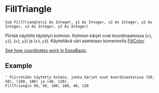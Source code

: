 <!--graphics-->
FillTriangle
============

```eppabasic
Sub FillTriangle(x1 As Integer, y1 As Integer, x2 As Integer, y2 As Integer, x3 As Integer, y3 As Integer)
```

Piirtää näytölle täytetyn kolmion.
Kolmion kärjet ovat koordinaateissa (`x1`, `y1`), (`x2`, `y2`) ja (`x3`, `y3`).
Käytettävä väri asetetaan komennolla [FillColor](manual:fillcolor).

[See how coordinates work in EppaBasic](manual:/coordinates).

Example
----------
```eppabasic
' Piirretään täytetty kolmio, jonka kärjet ovat koordinaateissa (50, 50), (100, 100) ja (40, 120).
FillTriangle 50, 50, 100, 100, 40, 120
```
